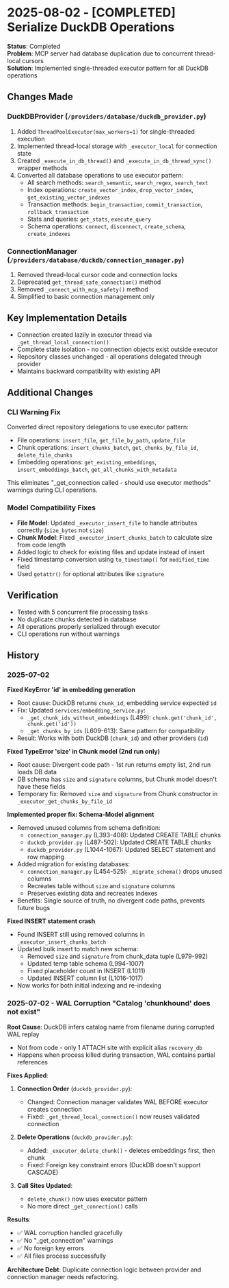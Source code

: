# 2025-08-02 - [COMPLETED] Serialize DuckDB Operations

**Status**: Completed  
**Problem**: MCP server had database duplication due to concurrent thread-local cursors  
**Solution**: Implemented single-threaded executor pattern for all DuckDB operations

## Changes Made

### DuckDBProvider (`/providers/database/duckdb_provider.py`)
1. Added `ThreadPoolExecutor(max_workers=1)` for single-threaded execution
2. Implemented thread-local storage with `_executor_local` for connection state
3. Created `_execute_in_db_thread()` and `_execute_in_db_thread_sync()` wrapper methods
4. Converted all database operations to use executor pattern:
   - All search methods: `search_semantic`, `search_regex`, `search_text`
   - Index operations: `create_vector_index`, `drop_vector_index`, `get_existing_vector_indexes`
   - Transaction methods: `begin_transaction`, `commit_transaction`, `rollback_transaction`
   - Stats and queries: `get_stats`, `execute_query`
   - Schema operations: `connect`, `disconnect`, `create_schema`, `create_indexes`

### ConnectionManager (`/providers/database/duckdb/connection_manager.py`)
1. Removed thread-local cursor code and connection locks
2. Deprecated `get_thread_safe_connection()` method
3. Removed `_connect_with_mcp_safety()` method
4. Simplified to basic connection management only

## Key Implementation Details
- Connection created lazily in executor thread via `_get_thread_local_connection()`
- Complete state isolation - no connection objects exist outside executor
- Repository classes unchanged - all operations delegated through provider
- Maintains backward compatibility with existing API

## Additional Changes

### CLI Warning Fix
Converted direct repository delegations to use executor pattern:
- File operations: `insert_file`, `get_file_by_path`, `update_file`
- Chunk operations: `insert_chunks_batch`, `get_chunks_by_file_id`, `delete_file_chunks`
- Embedding operations: `get_existing_embeddings`, `insert_embeddings_batch`, `get_all_chunks_with_metadata`

This eliminates "_get_connection called - should use executor methods" warnings during CLI operations.

### Model Compatibility Fixes
- **File Model**: Updated `_executor_insert_file` to handle attributes correctly (`size_bytes` not `size`)
- **Chunk Model**: Fixed `_executor_insert_chunks_batch` to calculate size from code length
- Added logic to check for existing files and update instead of insert
- Fixed timestamp conversion using `to_timestamp()` for `modified_time` field
- Used `getattr()` for optional attributes like `signature`

## Verification
- Tested with 5 concurrent file processing tasks
- No duplicate chunks detected in database
- All operations properly serialized through executor
- CLI operations run without warnings

## History

### 2025-07-02
**Fixed KeyError 'id' in embedding generation**
- Root cause: DuckDB returns `chunk_id`, embedding service expected `id`
- Fix: Updated `services/embedding_service.py`:
  - `_get_chunk_ids_without_embeddings` (L499): `chunk.get('chunk_id', chunk.get('id'))`
  - `_get_chunks_by_ids` (L609-613): Same pattern for compatibility
- Result: Works with both DuckDB (`chunk_id`) and other providers (`id`)

**Fixed TypeError 'size' in Chunk model (2nd run only)**
- Root cause: Divergent code path - 1st run returns empty list, 2nd run loads DB data
- DB schema has `size` and `signature` columns, but Chunk model doesn't have these fields
- Temporary fix: Removed `size` and `signature` from Chunk constructor in `_executor_get_chunks_by_file_id`

**Implemented proper fix: Schema-Model alignment**
- Removed unused columns from schema definition:
  - `connection_manager.py` (L393-408): Updated CREATE TABLE chunks
  - `duckdb_provider.py` (L487-502): Updated CREATE TABLE chunks
  - `duckdb_provider.py` (L1044-1067): Updated SELECT statement and row mapping
- Added migration for existing databases:
  - `connection_manager.py` (L454-525): `_migrate_schema()` drops unused columns
  - Recreates table without `size` and `signature` columns
  - Preserves existing data and recreates indexes
- Benefits: Single source of truth, no divergent code paths, prevents future bugs

**Fixed INSERT statement crash**
- Found INSERT still using removed columns in `_executor_insert_chunks_batch`
- Updated bulk insert to match new schema:
  - Removed `size` and `signature` from chunk_data tuple (L979-992)
  - Updated temp table schema (L994-1007) 
  - Fixed placeholder count in INSERT (L1011)
  - Updated INSERT column list (L1016-1017)
- Now works for both initial indexing and re-indexing

### 2025-07-02 - WAL Corruption "Catalog 'chunkhound' does not exist"

**Root Cause**: DuckDB infers catalog name from filename during corrupted WAL replay
- Not from code - only 1 ATTACH site with explicit alias `recovery_db`
- Happens when process killed during transaction, WAL contains partial references

**Fixes Applied**:
1. **Connection Order** (`duckdb_provider.py`):
   - Changed: Connection manager validates WAL BEFORE executor creates connection
   - Fixed: `_get_thread_local_connection()` now reuses validated connection
   
2. **Delete Operations** (`duckdb_provider.py`):
   - Added: `_executor_delete_chunk()` - deletes embeddings first, then chunk
   - Fixed: Foreign key constraint errors (DuckDB doesn't support CASCADE)
   
3. **Call Sites Updated**:
   - `delete_chunk()` now uses executor pattern
   - No more direct `_get_connection()` calls

**Results**:
- ✅ WAL corruption handled gracefully
- ✅ No "_get_connection" warnings  
- ✅ No foreign key errors
- ✅ All files process successfully

**Architecture Debt**: Duplicate connection logic between provider and connection manager needs refactoring.